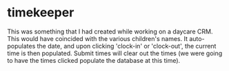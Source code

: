 # timekeeper
This was something that I had created while working on a daycare CRM.  This would have coincided with the various children's names.  It auto-populates the date, and upon clicking 'clock-in' or 'clock-out', the current time is then populated.  Submit times will clear out the times (we were going to have the times clicked populate the database at this time).
